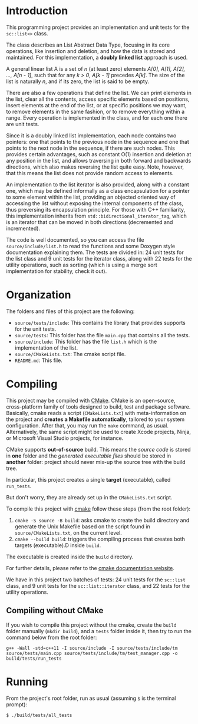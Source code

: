 # Introduction

This programming project provides an implementation and unit tests for the `sc::list<>` class.

The class describes an List Abstract Data Type, focusing in its core operations, like insertion and deletion, and how the data is stored and maintained. For this implementation, a **doubly linked list** approach is used.

A general linear list A is a set of *n* (at least zero) elements *A[0], A[1], A[2], ..., A[n - 1]*, such that for any *k > 0*, *A[k - 1]* precedes *A[k]*. 
The size of the list is naturally *n*, and if its zero, the list is said to be empty.

There are also a few operations that define the list. We can print elements in the list, clear all the contents, access specific elements based on positions, insert elements at the end of the list, or at specific positions we may want, to remove elements in the same fashion, or to remove everything within a range. Every operation is implemented in the class, and for each one there are unit tests.

Since it is a doubly linked list implementation, each node contains two pointers: one that points to the previous node in the sequence and one that points to the next node in the sequence, if there are such nodes. This provides certain advantages, such as constant O(1) insertion and deletion at any position in the list, and allows traversing in both forward and backwards directions, which also makes reversing the list quite easy. Note, however, that this means the list does not provide random access to elements.

An implementation to the list iterator is also provided, along with a constant one, which may be defined informally as a class encapsulation for a pointer to some element within the list, providing an objected oriented way of accessing the list without exposing the internal components of the class, thus preversing its encapsulation principle. For those with C++ familiarity, this implementation inherits from `std::bidirectional_iterator_tag`, which is an iterator that can be moved in both directions (decremented and incremented).

The code is well documented, so you can access the file `source/include/list.h` to read the functions and some Doxygen style documentation explaining them. The tests are divided in: 24 unit tests for the list class and 9 unit tests for the iterator class, along with 22 tests for the utility operations, such as sorting (which is using a merge sort implementation for stability, check it out).

# Organization

The folders and files of this project are the following:

* `source/tests/include`: This contains the library that provides supports for the unit tests.
* `source/tests`: This folder has the file `main.cpp` that contains all the tests.
* `source/include`: This folder has the file `list.h` which is the implementation of the list.
* `source/CMakeLists.txt`: The cmake script file.
* `README.md`: This file.

# Compiling

This project may be compiled with [CMake](https://cmake.org). CMake is an open-source, cross-platform family of tools designed to build, test and package software. Basically, cmake reads a script (`CMakeLists.txt`) with meta-information on the project and **creates a Makefile automatically**, tailored to your system configuration.
After that, you may run the `make` command, as usual.
Alternatively, the same script might be used to create Xcode projects, Ninja, or Microsoft Visual Studio projects, for instance.

CMake supports **out-of-source** build. This means the _source code_ is stored in **one** folder and the _generated executable files_ should be stored in **another** folder: project should never mix-up the source tree with the build tree.

In particular, this project creates a single **target** (executable), called `run_tests`.

But don't worry, they are already set up in the `CMakeLists.txt` script.

To compile this project with [cmake](https://cmake.org) follow these steps (from the root folder):

1. `cmake -S source -B build`:  asks cmake to create the build directory and generate the Unix Makefile based on the script found in `source/CMakeLists.txt`, on the current level.
3. `cmake --build build`: triggers the compiling process that creates both targets (executable).D inside `build`.

The executable is created inside the `build` directory.

For further details, please refer to the [cmake documentation website](https://cmake.org/cmake/help/v3.14/manual/cmake.1.html).

We have in this project two batches of tests: 24 unit tests for the `sc::list` class, and 9 unit tests for the `sc::list::iterator` class, and 22 tests for the utility operations.

## Compiling without CMake

If you wish to compile this project without the cmake, create the `build` folder manually (`mkdir build`), and a `tests` folder inside it, then try to run the command below from the root folder:

```
g++ -Wall -std=c++11 -I source/include -I source/tests/include/tm source/tests/main.cpp source/tests/include/tm/test_manager.cpp -o build/tests/run_tests
```

# Running

From the project's root folder, run as usual (assuming `$` is the terminal prompt):

```
$ ./build/tests/all_tests
```
